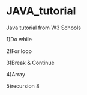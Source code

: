 # JAVA_tutorial
Java tutorial from W3 Schools

1)Do while

2)For loop

3)Break & Continue

4)Array

5)recursion
8

